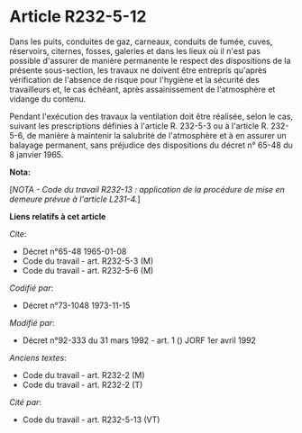 # Article R232-5-12

Dans les puits, conduites de gaz, carneaux, conduits de fumée, cuves, réservoirs, citernes, fosses, galeries et dans les
lieux où il n'est pas possible d'assurer de manière permanente le respect des dispositions de la présente sous-section, les
travaux ne doivent être entrepris qu'après vérification de l'absence de risque pour l'hygiène et la sécurité des travailleurs
et, le cas échéant, après assainissement de l'atmosphère et vidange du contenu.

Pendant l'exécution des travaux la ventilation doit être réalisée, selon le cas, suivant les prescriptions définies à
l'article R. 232-5-3 ou à l'article R. 232-5-6, de manière à maintenir la salubrité de l'atmosphère et à en assurer un
balayage permanent, sans préjudice des dispositions du décret n° 65-48 du 8 janvier 1965.

**Nota:**

[*NOTA - Code du travail R232-13 : application de la procédure de mise en demeure prévue à l'article L231-4.*]

**Liens relatifs à cet article**

_Cite_:

  - Décret n°65-48 1965-01-08
  - Code du travail - art. R232-5-3 (M)
  - Code du travail - art. R232-5-6 (M)

_Codifié par_:

  - Décret n°73-1048 1973-11-15

_Modifié par_:

  - Décret n°92-333 du 31 mars 1992 - art. 1 () JORF 1er avril 1992

_Anciens textes_:

  - Code du travail - art. R232-2 (M)
  - Code du travail - art. R232-2 (T)

_Cité par_:

  - Code du travail - art. R232-5-13 (VT)
